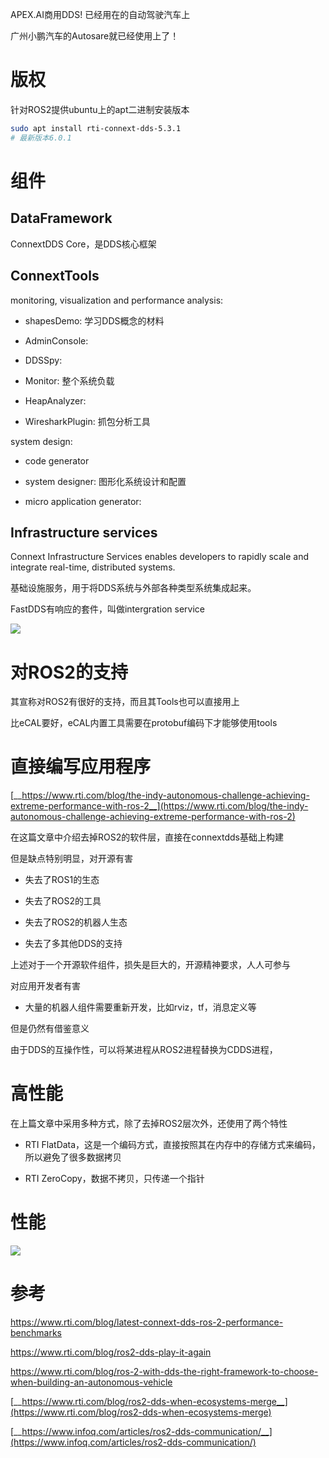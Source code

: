 APEX.AI商用DDS! 已经用在的自动驾驶汽车上

广州小鹏汽车的Autosare就已经使用上了！

# 版权

针对ROS2提供ubuntu上的apt二进制安装版本

```bash
sudo apt install rti-connext-dds-5.3.1
# 最新版本6.0.1
```

# 组件

## DataFramework

ConnextDDS Core，是DDS核心框架

## ConnextTools

monitoring, visualization and performance analysis:

- shapesDemo: 学习DDS概念的材料

- AdminConsole:

- DDSSpy:

- Monitor: 整个系统负载

- HeapAnalyzer:

- WiresharkPlugin: 抓包分析工具

system design:

- code generator

- system designer: 图形化系统设计和配置

- micro application generator:

## Infrastructure services

Connext Infrastructure Services enables developers to rapidly scale and integrate real-time, distributed systems.

基础设施服务，用于将DDS系统与外部各种类型系统集成起来。

FastDDS有响应的套件，叫做intergration service

![](https://tcs.teambition.net/storage/312j1321769d0da13af59a7057f53c684f73?Signature=eyJhbGciOiJIUzI1NiIsInR5cCI6IkpXVCJ9.eyJBcHBJRCI6IjU5Mzc3MGZmODM5NjMyMDAyZTAzNThmMSIsIl9hcHBJZCI6IjU5Mzc3MGZmODM5NjMyMDAyZTAzNThmMSIsIl9vcmdhbml6YXRpb25JZCI6IiIsImV4cCI6MTY3MTc5NDk3OSwiaWF0IjoxNjcxMTkwMTc5LCJyZXNvdXJjZSI6Ii9zdG9yYWdlLzMxMmoxMzIxNzY5ZDBkYTEzYWY1OWE3MDU3ZjUzYzY4NGY3MyJ9.czVRhsd-QDa1GirDGngB5UEUh7e_tO2goMigd5zTWTY&download=image.png "")

# 对ROS2的支持

其宣称对ROS2有很好的支持，而且其Tools也可以直接用上

比eCAL要好，eCAL内置工具需要在protobuf编码下才能够使用tools

# 直接编写应用程序

[__https://www.rti.com/blog/the-indy-autonomous-challenge-achieving-extreme-performance-with-ros-2__](https://www.rti.com/blog/the-indy-autonomous-challenge-achieving-extreme-performance-with-ros-2)

在这篇文章中介绍去掉ROS2的软件层，直接在connextdds基础上构建

但是缺点特别明显，对开源有害

- 失去了ROS1的生态

- 失去了ROS2的工具

- 失去了ROS2的机器人生态

- 失去了多其他DDS的支持

上述对于一个开源软件组件，损失是巨大的，开源精神要求，人人可参与

对应用开发者有害

- 大量的机器人组件需要重新开发，比如rviz，tf，消息定义等

但是仍然有借鉴意义

由于DDS的互操作性，可以将某进程从ROS2进程替换为CDDS进程，

# 高性能

在上篇文章中采用多种方式，除了去掉ROS2层次外，还使用了两个特性

- RTI FlatData，这是一个编码方式，直接按照其在内存中的存储方式来编码，所以避免了很多数据拷贝

- RTI ZeroCopy，数据不拷贝，只传递一个指针

# 性能

![](https://tcs.teambition.net/storage/3126db6952dcf39b7d845022d851afea7b37?Signature=eyJhbGciOiJIUzI1NiIsInR5cCI6IkpXVCJ9.eyJBcHBJRCI6IjU5Mzc3MGZmODM5NjMyMDAyZTAzNThmMSIsIl9hcHBJZCI6IjU5Mzc3MGZmODM5NjMyMDAyZTAzNThmMSIsIl9vcmdhbml6YXRpb25JZCI6IiIsImV4cCI6MTY3MTc5NDk3OSwiaWF0IjoxNjcxMTkwMTc5LCJyZXNvdXJjZSI6Ii9zdG9yYWdlLzMxMjZkYjY5NTJkY2YzOWI3ZDg0NTAyMmQ4NTFhZmVhN2IzNyJ9.y3Iz6GXV_7uc3sTF3IhHJMdP-9f-Sq4hbyuj0fVEIfw&download=image.png "")

# 参考

<https://www.rti.com/blog/latest-connext-dds-ros-2-performance-benchmarks>

<https://www.rti.com/blog/ros2-dds-play-it-again>

<https://www.rti.com/blog/ros-2-with-dds-the-right-framework-to-choose-when-building-an-autonomous-vehicle>

[__https://www.rti.com/blog/ros2-dds-when-ecosystems-merge__](https://www.rti.com/blog/ros2-dds-when-ecosystems-merge)

[__https://www.infoq.com/articles/ros2-dds-communication/__](https://www.infoq.com/articles/ros2-dds-communication/)
